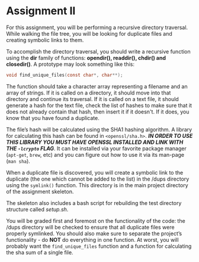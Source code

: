 # Assignment II

For this assignment, you will be performing a recursive directory traversal. While walking the file tree, you will be looking for duplicate files and creating symbolic links to them.

To accomplish the directory traversal, you should write a recursive function using the **dir** family of functions: **opendir(), readdir(), chdir() and closedir()**. A prototype may look something like this:

```c
void find_unique_files(const char*, char**);
```

The function should take a character array representing a filename and an array of strings. If it is called on a directory, it should move into that directory and continue its traversal. If it is called on a text file, it should generate a hash for the text file, check the list of hashes to make sure that it does not already contain that hash, then insert it if it doesn't. If it does, you know that you have found a duplicate.

The file’s hash will be calculated using the SHA1 hashing algorithm. A library for calculating this hash can be found in `<openssl/sha.h>`. **_IN ORDER TO USE THIS LIBRARY YOU MUST HAVE OPENSSL INSTALLED AND LINK WITH THE `-lcrypto` FLAG_**. It can be installed via your favorite package manager (`apt-get`, `brew`, etc) and you can figure out how to use it via its man-page (`man sha`).

When a duplicate file is discovered, you will create a symbolic link to the duplicate (the one which cannot be added to the list) in the /dups directory using the `symlink()` function. This directory is in the main project directory of the assignment skeleton.

The skeleton also includes a bash script for rebuilding the test directory structure called _setup.sh_.

You will be graded first and foremost on the functionality of the code: the /dups directory will be checked to ensure that all duplicate files were properly symlinked. You should also make sure to separate the project’s functionality - do **NOT** do everything in one function. At worst, you will probably want the `find_unique_files` function and a function for calculating the sha sum of a single file.
